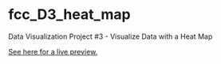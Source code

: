 # fcc_D3_heat_map
Data Visualization Project #3 - Visualize Data with a Heat Map

[See here for a live preview.](https://a-boho.github.io/fcc_D3_heat_map/)
